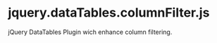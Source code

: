 jquery.dataTables.columnFilter.js
=================================

jQuery DataTables Plugin wich enhance column filtering.

